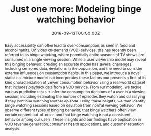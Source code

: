 ---
title: "Just one more: Modeling binge watching behavior"
authors:
- admin
- Azin Ashkan
- Weicong Ding
- Brian Eriksson
date: "2016-08-13T00:00:00Z"
doi: ""

# Schedule page publish date (NOT publication's date).
publishDate: "2016-08-13T00:00:00Z"

# Publication type.
# Legend: 0 = Uncategorized; 1 = Conference paper; 2 = Journal article;
# 3 = Preprint / Working Paper; 4 = Report; 5 = Book; 6 = Book section;
# 7 = Thesis; 8 = Patent
publication_types: ["1"]

# Publication name and optional abbreviated publication name.
publication: "Proceedings of the 22nd International Conference on Knowledge Discovery and Data Mining (KDD)"
publication_short: ""

abstract: Easy accessibility can often lead to over-consumption, as seen in food and alcohol habits. On video on-demand (VOD) services, this has recently been referred to as binge watching, where potentially entire seasons of TV shows are consumed in a single viewing session. While a user viewership model may reveal this binging behavior, creating an accurate model has several challenges, including censored data, deviations in the population, and the need to consider external influences on consumption habits. In this paper, we introduce a novel statistical mixture model that incorporates these factors and presents a first of its kind characterization of viewer consumption behavior using a real-world dataset that includes playback data from a VOD service. From our modeling, we tackle various predictive tasks to infer the consumption decisions of a user in a viewing session, including estimating the number of episodes they watch and classifying if they continue watching another episode. Using these insights, we then identify binge watching sessions based on deviation from normal viewing behavior. We observe different types of binging behavior, that binge watchers often view certain content out-of-order, and that binge watching is not a consistent behavior among our users. These insights and our findings have application in VOD revenue generation, consumer health applications, and customer retention analysis.

# Summary. An optional shortened abstract.
summary:

tags: 
featured: false

links:
url_pdf: https://dl.acm.org/citation.cfm?id=2939792

# Featured image
# To use, add an image named `featured.jpg/png` to your page's folder. 
image:

# Associated Projects (optional).
#   Associate this publication with one or more of your projects.
#   Simply enter your project's folder or file name without extension.
#   E.g. `internal-project` references `content/project/internal-project/index.md`.
#   Otherwise, set `projects: []`.
projects: []

# Slides (optional).
#   Associate this publication with Markdown slides.
#   Simply enter your slide deck's filename without extension.
#   E.g. `slides: "example"` references `content/slides/example/index.md`.
#   Otherwise, set `slides: ""`.
slides: ""
---